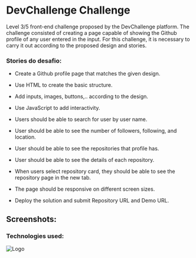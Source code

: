 
# DevChallenge Challenge
Level 3/5 front-end challenge proposed by the DevChallenge platform. The challenge consisted of creating a page capable of showing the Github profile of any user entered in the input. For this challenge, it is necessary to carry it out according to the proposed design and stories.

### Stories do desafio: 
- Create a Github profile page that matches the given design.

- Use HTML to create the basic structure.

- Add inputs, images, buttons,.. according to the design.

- Use JavaScript to add interactivity.

- Users should be able to search for user by user name.

- User should be able to see the number of followers, following, and location.

- User should be able to see the repositories that profile has.

- User should be able to see the details of each repository.

- When users select repository card, they should be able to see the repository page in the new tab.

- The page should be responsive on different screen sizes.

- Deploy the solution and submit Repository URL and Demo URL.


## Screenshots:


### Technologies used:

![Logo](https://upload.wikimedia.org/wikipedia/commons/thumb/c/cf/Angular_full_color_logo.svg/64px-Angular_full_color_logo.svg.png)

